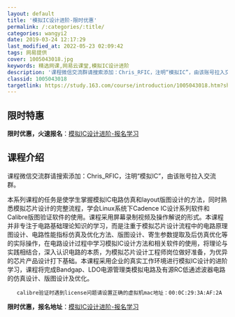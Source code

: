 ```yaml
---
layout: default
title: '模拟IC设计进阶-限时优惠'
permalink: /:categories/:title/
categories: wangyi2
date: 2019-03-24 12:17:29
last_modified_at: 2022-05-23 02:09:42
tags: 网易提供
cover: 1005043018.jpg
keywords: 精选网课,网易云课堂,模拟IC设计进阶
description: '课程微信交流群请搜索添加：Chris_RFIC，注明“模拟IC”，由该账号拉入交流群。本系列课程的任务是使学生掌握模拟I'
classid: 1005043018
targetlink: https://study.163.com/course/introduction/1005043018.htm?share=1&shareId=1025206652&utm_campaign=share&utm_medium=iphoneShare&utm_source=&utm_u=1025206652
---
```


## 限时特惠

**限时优惠，火速报名**：[模拟IC设计进阶-报名学习](https://study.163.com/course/introduction/1005043018.htm?share=1&shareId=1025206652&utm_campaign=share&utm_medium=iphoneShare&utm_source=&utm_u=1025206652)

## 课程介绍

课程微信交流群请搜索添加：Chris_RFIC，注明“模拟IC”，由该账号拉入交流群。

本系列课程的任务是使学生掌握模拟IC电路仿真和layout版图设计的方法，同时熟悉模拟芯片设计的完整流程，学会Linux系统下Cadence IC设计系列软件和Calibre版图验证软件的使用。课程采用屏幕录制视频及操作解说的形式。本课程并非专注于电路基础理论知识的学习，而是注重于模拟芯片设计流程中的电路原理图设计、电路性能指标仿真及优化方法、版图设计、寄生参数提取及后仿真优化等的实际操作，在电路设计过程中学习模拟IC设计方法和相关软件的使用，将理论与实践相结合，深入认识电路的本质，为模拟芯片设计工程师岗位做好准备，为优异的芯片产品设计打下基础。本课程采用企业的真实工作环境进行模拟IC设计的进阶学习，课程将完成Bandgap、LDO电源管理类模拟电路及有源RC低通滤波器电路的仿真设计、版图设计及优化。

       calibre验证时遇到license问题请设置正确的虚拟机mac地址：00:0C:29:3A:AF:2A

**限时优惠，报名地址**：[模拟IC设计进阶-报名学习](https://study.163.com/course/introduction/1005043018.htm?share=1&shareId=1025206652&utm_campaign=share&utm_medium=iphoneShare&utm_source=&utm_u=1025206652)

